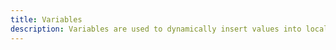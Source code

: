 ```yaml
---
title: Variables
description: Variables are used to dynamically insert values into localized messages.
---
```

